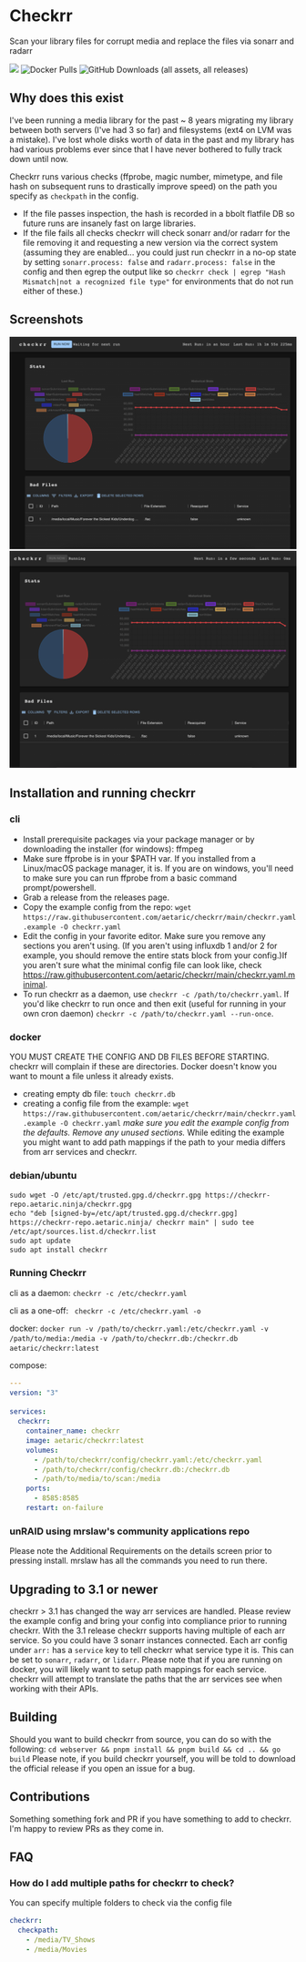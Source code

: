 # Checkrr
Scan your library files for corrupt media and replace the files via sonarr and radarr

[![](https://dcbadge.vercel.app/api/server/dkTfNKbEhJ)](https://discord.gg/dkTfNKbEhJ) ![Docker Pulls](https://img.shields.io/docker/pulls/aetaric/checkrr) ![GitHub Downloads (all assets, all releases)](https://img.shields.io/github/downloads/aetaric/checkrr/total)


## Why does this exist
I've been running a media library for the past ~ 8 years migrating my library between both servers (I've had 3 so far) and filesystems (ext4 on LVM was a mistake). I've lost whole disks worth of data in the past and my library has had various problems ever since that I have never bothered to fully track down until now. 

Checkrr runs various checks (ffprobe, magic number, mimetype, and file hash on subsequent runs to drastically improve speed) on the path you specify as `checkpath` in the config. 

* If the file passes inspection, the hash is recorded in a bbolt flatfile DB so future runs are insanely fast on large libraries. 
* If the file fails all checks checkrr will check sonarr and/or radarr for the file removing it and requesting a new version via the correct system (assuming they are enabled... you could just run checkrr in a no-op state by setting `sonarr.process: false` and `radarr.process: false` in the config and then egrep the output like so `checkrr check | egrep "Hash Mismatch|not a recognized file type"` for environments that do not run either of these.)

## Screenshots
![Idle screenshot](./screenshots/Idle.png?raw=true)
![Running screenshot](./screenshots/Running.png?raw=true)

## Installation and running checkrr
### cli
* Install prerequisite packages via your package manager or by downloading the installer (for windows): ffmpeg
* Make sure ffprobe is in your $PATH var. If you installed from a Linux/macOS package manager, it is. If you are on windows, you'll need to make sure you can run ffprobe from a basic command prompt/powershell.
* Grab a release from the releases page.
* Copy the example config from the repo: `wget https://raw.githubusercontent.com/aetaric/checkrr/main/checkrr.yaml.example -O checkrr.yaml`
* Edit the config in your favorite editor. Make sure you remove any sections you aren't using. (If you aren't using influxdb 1 and/or 2 for example, you should remove the entire stats block from your config.)If you aren't sure what the minimal config file can look like, check https://raw.githubusercontent.com/aetaric/checkrr/main/checkrr.yaml.minimal. 
* To run checkrr as a daemon, use `checkrr -c /path/to/checkrr.yaml`. If you'd like checkrr to run once and then exit (useful for running in your own cron daemon) `checkrr -c /path/to/checkrr.yaml --run-once`.

### docker
YOU MUST CREATE THE CONFIG AND DB FILES BEFORE STARTING. checkrr will complain if these are directories. Docker doesn't know you want to mount a file unless it already exists.

* creating empty db file: `touch checkrr.db`
* creating a config file from the example: `wget https://raw.githubusercontent.com/aetaric/checkrr/main/checkrr.yaml.example -O checkrr.yaml`
_make sure you edit the example config from the defaults. Remove any unused sections._
While editing the example you might want to add path mappings if the path to your media differs from arr services and checkrr.


### debian/ubuntu
```
sudo wget -O /etc/apt/trusted.gpg.d/checkrr.gpg https://checkrr-repo.aetaric.ninja/checkrr.gpg
echo "deb [signed-by=/etc/apt/trusted.gpg.d/checkrr.gpg] https://checkrr-repo.aetaric.ninja/ checkrr main" | sudo tee /etc/apt/sources.list.d/checkrr.list
sudo apt update
sudo apt install checkrr
```

### Running Checkrr
cli as a daemon:
``` checkrr -c /etc/checkrr.yaml ```

cli as a one-off:
``` checkrr -c /etc/checkrr.yaml -o```

docker:
``` docker run -v /path/to/checkrr.yaml:/etc/checkrr.yaml -v /path/to/media:/media -v /path/to/checkrr.db:/checkrr.db aetaric/checkrr:latest ```

compose:
```yaml
---
version: "3"

services:
  checkrr:
    container_name: checkrr
    image: aetaric/checkrr:latest
    volumes:
      - /path/to/checkrr/config/checkrr.yaml:/etc/checkrr.yaml
      - /path/to/checkrr/config/checkrr.db:/checkrr.db
      - /path/to/media/to/scan:/media
    ports:
      - 8585:8585
    restart: on-failure
```

### unRAID using mrslaw's community applications repo
Please note the Additional Requirements on the details screen prior to pressing install. mrslaw has all the commands you need to run there.

## Upgrading to 3.1 or newer
checkrr > 3.1 has changed the way arr services are handled. Please review the example config and bring your config into compliance prior to running checkrr. With the 3.1 release checkrr supports having multiple of each arr service. So you could have 3 sonarr instances connected. Each arr config under `arr:` has a `service` key to tell checkrr what service type it is. This can be set to `sonarr`, `radarr`, or `lidarr`. Please note that if you are running on docker, you will likely want to setup path mappings for each service. checkrr will attempt to translate the paths that the arr services see when working with their APIs.

## Building
Should you want to build checkrr from source, you can do so with the following:
`cd webserver && pnpm install && pnpm build && cd .. && go build`
Please note, if you build checkrr yourself, you will be told to download the official release if you open an issue for a bug.

## Contributions
Something something fork and PR if you have something to add to checkrr. I'm happy to review PRs as they come in.

## FAQ

### How do I add multiple paths for checkrr to check?
You can specify multiple folders to check via the config file
```yaml
checkrr:
  checkpath:
    - /media/TV_Shows
    - /media/Movies
```
